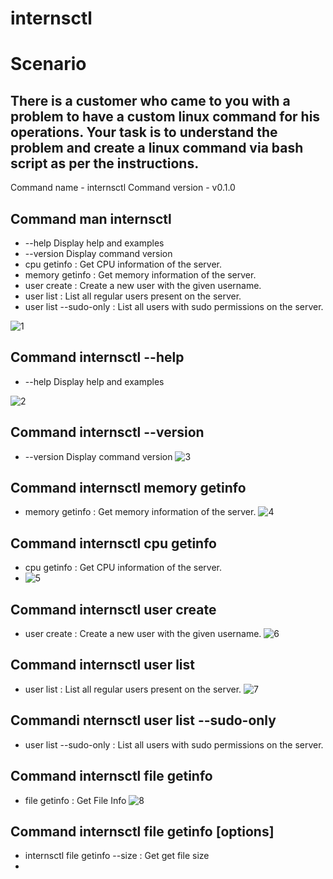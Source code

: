 # internsctl
# Scenario
## There is a customer who came to you with a problem to have a custom linux command for his operations. Your task is to understand the problem and create a linux command via bash script as per the instructions.
Command name - internsctl
Command version - v0.1.0

## Command man internsctl

-  --help     Display help and examples
- --version  Display command version
-  cpu getinfo            : Get CPU information of the server.
-  memory getinfo         : Get memory information of the server.
-  user create <username> : Create a new user with the given username.
-  user list              : List all regular users present on the server.
-  user list --sudo-only  : List all users with sudo permissions on the server.
    
![1](https://github.com/saindhyan/internsctl/assets/87525527/b2f961fa-5262-4ea5-84a5-0b0d67752df5)


## Command internsctl --help

-  --help     Display help and examples
  
![2](https://github.com/saindhyan/internsctl/assets/87525527/b2f961fa-5262-4ea5-84a5-0b0d67752df5)



## Command internsctl --version
- --version  Display command version
  ![3](https://github.com/saindhyan/internsctl/assets/87525527/3704280f-8eee-451b-a687-d3bdb4768dc4)

## Command internsctl memory getinfo
-  memory getinfo         : Get memory information of the server.
  ![4](https://github.com/saindhyan/internsctl/assets/87525527/2aaa9fc3-e0c5-43bb-a407-2f91fd5a736d)


## Command  internsctl cpu getinfo

-  cpu getinfo            : Get CPU information of the server.
-  ![5](https://github.com/saindhyan/internsctl/assets/87525527/bf861821-2532-4fd4-92b0-32c0137b5462)

## Command internsctl user create <username>

-  user create <username> : Create a new user with the given username.
![6](https://github.com/saindhyan/internsctl/assets/87525527/0de0d73f-c4ea-4d91-ba25-1ea046acbb13)
## Command internsctl user list

-  user list              : List all regular users present on the server.
  ![7](https://github.com/saindhyan/internsctl/assets/87525527/4ab5badb-effb-4928-ba45-08037aa8c544)

## Commandi nternsctl user list --sudo-only

-  user list --sudo-only  : List all users with sudo permissions on the server.


## Command internsctl file getinfo <file-name>

-  file getinfo <file-name>            : Get File Info
  ![8](https://github.com/saindhyan/internsctl/assets/87525527/a565f8af-c8a8-4280-9449-a072f33ea400)

## Command internsctl file getinfo [options] <file-name>

-  internsctl file getinfo --size <file-name>          : Get get file size
-  


